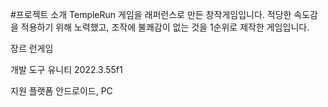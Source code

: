 #프로젝트 소개
TempleRun 게임을 래퍼런스로 만든 창작게임입니다. 적당한 속도감을 적용하기 위해 노력했고,
조작에 불쾌감이 없는 것을 1순위로 제작한 게임입니다.

장르
런게임

개발 도구
유니티 2022.3.55f1

지원 플랫폼
안드로이드, PC
